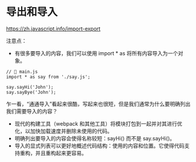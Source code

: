 # 导出和导入

https://zh.javascript.info/import-export

注意点：
* 有很多要导入的内容，我们可以使用 import * as <obj> 将所有内容导入为一个对象。

```
// 📁 main.js
import * as say from './say.js';

say.sayHi('John');
say.sayBye('John');
```

乍一看，“通通导入”看起来很酷，写起来也很短，但是我们通常为什么要明确列出我们需要导入的内容？

* 现代的构建工具（webpack 和其他工具）将模块打包到一起并对其进行优化，以加快加载速度并删除未使用的代码。
* 明确列出要导入的内容会使得名称较短：sayHi() 而不是 say.sayHi()。
* 导入的显式列表可以更好地概述代码结构：使用的内容和位置。它使得代码支持重构，并且重构起来更容易。